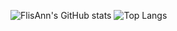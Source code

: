 ![FlisAnn's GitHub stats](https://github-readme-stats.vercel.app/api?username=FlisAnn&layout=compact&theme=vue&show_icons=true)
![Top Langs](https://github-readme-stats.vercel.app/api/top-langs/?username=FlisAnn&layout=compact&theme=vue&show_icons=true)
<!--
**FlisAnn/FlisAnn** is a ✨ _special_ ✨ repository because its `README.md` (this file) appears on your GitHub profile.

Here are some ideas to get you started:

- 🔭 I’m currently working on a final project
- 🌱 I’m currently learning ...
- 👯 I’m looking to collaborate on ...
- 🤔 I’m looking for help with ...
- 💬 Ask me about ...
- 📫 How to reach me: ann.flismark@gmail.com
- 😄 Pronouns: ...
- ⚡ Fun fact: ...
-->
